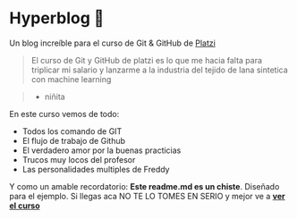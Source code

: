 # Hyperblog 💚
Un blog increíble para el curso de Git &amp; GitHub de [Platzi](https://platzi.com/ "Platzi")

>  El curso de Git y GitHub de platzi es lo que me hacia falta para triplicar mi salario y lanzarme a la industria del tejido de lana sintetica con machine learning 

> - niñita

En este curso vemos de todo:
* Todos los comando de GIT
* El flujo de trabajo de Github
* El verdadero amor por la buenas practicias
* Trucos muy locos del profesor
* Las personalidades multiples de Freddy

Y como un amable recordatorio: **Este readme.md es un chiste**. Diseñado para el ejemplo. Si llegas aca NO TE LO TOMES EN SERIO y mejor ve a [**ver el curso**](https://platzi.com/cursos/git-github/ "ver el curso")